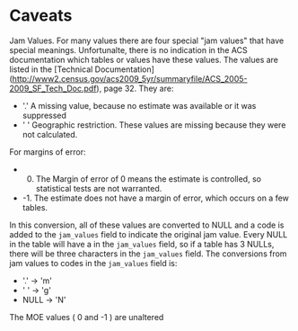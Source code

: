

# Caveats

Jam Values. For many values there are four special "jam values" that have special meanings. Unfortunalte, there is no indication in the ACS documentation which tables or values have these values. The values are listed in the [Technical Documentation] (http://www2.census.gov/acs2009_5yr/summaryfile/ACS_2005-2009_SF_Tech_Doc.pdf), page 32. They are: 

- '.' A missing value, because no estimate was available or it was suppressed
- ' ' Geographic restriction. These values are missing because they were not calculated. 

For margins of error:

- 0. The Margin of error of 0 means the estimate is controlled, so statistical tests are not warranted. 
- -1. The estimate does not have a margin of error, which occurs on a few tables. 

In this conversion, all of these values are converted to NULL and a code is added to the ``jam_values`` field to indicate the original jam value. Every NULL in the table will have a in the ``jam_values`` field, so if a table has 3 NULLs, there will be three characters in the ``jam_values`` field. The conversions from jam values to codes in the ``jam_values`` field is:

- '.' -> 'm'
- ' ' -> 'g'
- NULL -> 'N'

The MOE values ( 0 and -1 ) are unaltered

